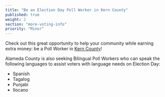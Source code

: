 ```yaml
---
title: "Be an Election Day Poll Worker in Kern County"
published: true
weight: 2
section: "more-voting-info"
priority: "Minor"
---
```


Check out this great opportunity to help your community while earning extra money: be a Poll Worker in [Kern County](https://www.kernvote.com/PollWorkers/)!  

Alameda County is also seeking Bilingual Poll Workers who can speak the following languages to assist voters with language needs on Election Day:
- Spanish
- Tagalog 
- Punjabi 
- Ilocano 
